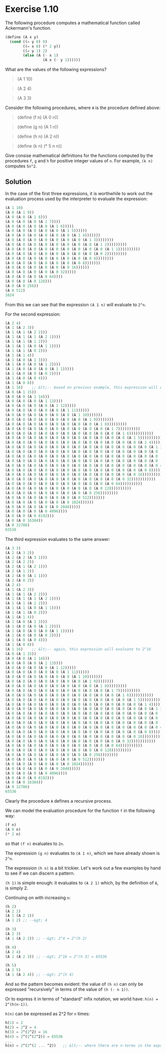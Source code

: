 Exercise 1.10
=============

The following procedure computes a mathematical function called Ackermann's function.

```scheme
(define (A x y)
  (cond ((= y 0) 0)
        ((= x 0) (* 2 y))
        ((= y 1) 2)
        (else (A (- x 1)
                 (A x (- y 1))))))
```

What are the values of the following expressions?

> (A 1 10)

> (A 2 4)

> (A 3 3)

Consider the following procedures, where `A` is the procedure defined above:

> (define (f n) (A 0 n))

> (define (g n) (A 1 n))

> (define (h n) (A 2 n))

> (define (k n) (* 5 n n))

Give consise mathematical definitions for the functions computed by the procedures `f`, `g` and `h` for positive integer values of `n`. For example, `(k n)` computes `5n^2`.

Solution
--------

In the case of the first three expressions, it is worthwhile to work out the evaluation process used by the interpreter to evaluate the expression:

```scheme
(A 1 10)		
(A 0 (A 1 9))
(A 0 (A 0 (A 1 8)))
(A 0 (A 0 (A 0 (A 1 7))))
(A 0 (A 0 (A 0 (A 0 (A 1 6)))))
(A 0 (A 0 (A 0 (A 0 (A 0 (A 1 5))))))
(A 0 (A 0 (A 0 (A 0 (A 0 (A 0 (A 1 4)))))))
(A 0 (A 0 (A 0 (A 0 (A 0 (A 0 (A 0 (A 1 3))))))))
(A 0 (A 0 (A 0 (A 0 (A 0 (A 0 (A 0 (A 0 (A 1 2)))))))))
(A 0 (A 0 (A 0 (A 0 (A 0 (A 0 (A 0 (A 0 (A 0 (A 1 1))))))))))
(A 0 (A 0 (A 0 (A 0 (A 0 (A 0 (A 0 (A 0 (A 0 2)))))))))
(A 0 (A 0 (A 0 (A 0 (A 0 (A 0 (A 0 (A 0 4))))))))
(A 0 (A 0 (A 0 (A 0 (A 0 (A 0 (A 0 8)))))))
(A 0 (A 0 (A 0 (A 0 (A 0 (A 0 16))))))
(A 0 (A 0 (A 0 (A 0 (A 0 32)))))
(A 0 (A 0 (A 0 (A 0 64))))
(A 0 (A 0 (A 0 128)))
(A 0 (A 0 256))
(A 0 512)
1024
```

From this we can see that the expression `(A 1 n)` will evaluate to `2^n`.

For the second expression:

```scheme
(A 2 4)
(A 1 (A 2 3))
(A 1 (A 1 (A 2 2)))
(A 1 (A 1 (A 1 (A 2 1))))
(A 1 (A 1 (A 1 2)))
(A 1 (A 1 (A 0 (A 1 1))))
(A 1 (A 1 (A 0 2)))
(A 1 (A 1 4))
(A 1 (A 0 (A 1 3)))
(A 1 (A 0 (A 0 (A 1 2))))
(A 1 (A 0 (A 0 (A 0 (A 1 1)))))
(A 1 (A 0 (A 0 (A 0 2))))
(A 1 (A 0 (A 0 4)))
(A 1 (A 0 8))
(A 1 16)	;; &lt;-- based on previous example, this expression will evaluate to 2^16 
(A 0 (A 1 15))
(A 0 (A 0 (A 1 14)))
(A 0 (A 0 (A 0 (A 1 13))))
(A 0 (A 0 (A 0 (A 0 (A 1 12)))))
(A 0 (A 0 (A 0 (A 0 (A 0 (A 1 11))))))
(A 0 (A 0 (A 0 (A 0 (A 0 (A 0 (A 1 10)))))))
(A 0 (A 0 (A 0 (A 0 (A 0 (A 0 (A 0 (A 1 9))))))))
(A 0 (A 0 (A 0 (A 0 (A 0 (A 0 (A 0 (A 0 (A 1 8)))))))))
(A 0 (A 0 (A 0 (A 0 (A 0 (A 0 (A 0 (A 0 (A 0 (A 1 7))))))))))
(A 0 (A 0 (A 0 (A 0 (A 0 (A 0 (A 0 (A 0 (A 0 (A 0 (A 1 6)))))))))))
(A 0 (A 0 (A 0 (A 0 (A 0 (A 0 (A 0 (A 0 (A 0 (A 0 (A 0 (A 1 5))))))))))))
(A 0 (A 0 (A 0 (A 0 (A 0 (A 0 (A 0 (A 0 (A 0 (A 0 (A 0 (A 0 (A 1 4)))))))))))))
(A 0 (A 0 (A 0 (A 0 (A 0 (A 0 (A 0 (A 0 (A 0 (A 0 (A 0 (A 0 (A 0 (A 1 3))))))))))))))
(A 0 (A 0 (A 0 (A 0 (A 0 (A 0 (A 0 (A 0 (A 0 (A 0 (A 0 (A 0 (A 0 (A 0 (A 1 2)))))))))))))))
(A 0 (A 0 (A 0 (A 0 (A 0 (A 0 (A 0 (A 0 (A 0 (A 0 (A 0 (A 0 (A 0 (A 0 (A 0 (A 1 1))))))))))))))))
(A 0 (A 0 (A 0 (A 0 (A 0 (A 0 (A 0 (A 0 (A 0 (A 0 (A 0 (A 0 (A 0 (A 0 (A 0 2)))))))))))))))
(A 0 (A 0 (A 0 (A 0 (A 0 (A 0 (A 0 (A 0 (A 0 (A 0 (A 0 (A 0 (A 0 (A 0 4))))))))))))))
(A 0 (A 0 (A 0 (A 0 (A 0 (A 0 (A 0 (A 0 (A 0 (A 0 (A 0 (A 0 (A 0 8)))))))))))))
(A 0 (A 0 (A 0 (A 0 (A 0 (A 0 (A 0 (A 0 (A 0 (A 0 (A 0 (A 0 16))))))))))))
(A 0 (A 0 (A 0 (A 0 (A 0 (A 0 (A 0 (A 0 (A 0 (A 0 (A 0 32)))))))))))
(A 0 (A 0 (A 0 (A 0 (A 0 (A 0 (A 0 (A 0 (A 0 (A 0 64))))))))))
(A 0 (A 0 (A 0 (A 0 (A 0 (A 0 (A 0 (A 0 (A 0 128)))))))))
(A 0 (A 0 (A 0 (A 0 (A 0 (A 0 (A 0 (A 0 256))))))))
(A 0 (A 0 (A 0 (A 0 (A 0 (A 0 (A 0 512)))))))
(A 0 (A 0 (A 0 (A 0 (A 0 (A 0 1024))))))
(A 0 (A 0 (A 0 (A 0 (A 0 2048)))))
(A 0 (A 0 (A 0 (A 0 4096))))
(A 0 (A 0 (A 0 8192)))
(A 0 (A 0 16384))
(A 0 32786)
65536
```

The third expression evaluates to the same answer:

```scheme
(A 3 3)
(A 2 (A 3 2))
(A 2 (A 2 (A 3 1)))
(A 2 (A 2 2))
(A 2 (A 1 (A 2 1)))
(A 2 (A 1 2))
(A 2 (A 0 (A 1 1)))
(A 2 (A 0 2))
(A 2 4)
(A 1 (A 2 3))
(A 1 (A 1 (A 2 2)))
(A 1 (A 1 (A 1 (A 2 1))))
(A 1 (A 1 (A 1 2)))
(A 1 (A 1 (A 0 (A 1 1))))
(A 1 (A 1 (A 0 2)))
(A 1 (A 1 4))
(A 1 (A 0 (A 1 3)))
(A 1 (A 0 (A 0 (A 1 2))))
(A 1 (A 0 (A 0 (A 0 (A 1 1)))))
(A 1 (A 0 (A 0 (A 0 2))))
(A 1 (A 0 (A 0 4)))
(A 1 (A 0 8))
(A 1 16)	;; &lt;-- again, this expression will evaluate to 2^16
(A 0 (A 1 15))
(A 0 (A 0 (A 1 14)))
(A 0 (A 0 (A 0 (A 1 13))))
(A 0 (A 0 (A 0 (A 0 (A 1 12)))))
(A 0 (A 0 (A 0 (A 0 (A 0 (A 1 11))))))
(A 0 (A 0 (A 0 (A 0 (A 0 (A 0 (A 1 10)))))))
(A 0 (A 0 (A 0 (A 0 (A 0 (A 0 (A 0 (A 1 9))))))))
(A 0 (A 0 (A 0 (A 0 (A 0 (A 0 (A 0 (A 0 (A 1 8)))))))))
(A 0 (A 0 (A 0 (A 0 (A 0 (A 0 (A 0 (A 0 (A 0 (A 1 7))))))))))
(A 0 (A 0 (A 0 (A 0 (A 0 (A 0 (A 0 (A 0 (A 0 (A 0 (A 1 6)))))))))))
(A 0 (A 0 (A 0 (A 0 (A 0 (A 0 (A 0 (A 0 (A 0 (A 0 (A 0 (A 1 5))))))))))))
(A 0 (A 0 (A 0 (A 0 (A 0 (A 0 (A 0 (A 0 (A 0 (A 0 (A 0 (A 0 (A 1 4)))))))))))))
(A 0 (A 0 (A 0 (A 0 (A 0 (A 0 (A 0 (A 0 (A 0 (A 0 (A 0 (A 0 (A 0 (A 1 3))))))))))))))
(A 0 (A 0 (A 0 (A 0 (A 0 (A 0 (A 0 (A 0 (A 0 (A 0 (A 0 (A 0 (A 0 (A 0 (A 1 2)))))))))))))))
(A 0 (A 0 (A 0 (A 0 (A 0 (A 0 (A 0 (A 0 (A 0 (A 0 (A 0 (A 0 (A 0 (A 0 (A 0 (A 1 1))))))))))))))))
(A 0 (A 0 (A 0 (A 0 (A 0 (A 0 (A 0 (A 0 (A 0 (A 0 (A 0 (A 0 (A 0 (A 0 (A 0 2)))))))))))))))
(A 0 (A 0 (A 0 (A 0 (A 0 (A 0 (A 0 (A 0 (A 0 (A 0 (A 0 (A 0 (A 0 (A 0 4))))))))))))))
(A 0 (A 0 (A 0 (A 0 (A 0 (A 0 (A 0 (A 0 (A 0 (A 0 (A 0 (A 0 (A 0 8)))))))))))))
(A 0 (A 0 (A 0 (A 0 (A 0 (A 0 (A 0 (A 0 (A 0 (A 0 (A 0 (A 0 16))))))))))))
(A 0 (A 0 (A 0 (A 0 (A 0 (A 0 (A 0 (A 0 (A 0 (A 0 (A 0 32)))))))))))
(A 0 (A 0 (A 0 (A 0 (A 0 (A 0 (A 0 (A 0 (A 0 (A 0 64))))))))))
(A 0 (A 0 (A 0 (A 0 (A 0 (A 0 (A 0 (A 0 (A 0 128)))))))))
(A 0 (A 0 (A 0 (A 0 (A 0 (A 0 (A 0 (A 0 256))))))))
(A 0 (A 0 (A 0 (A 0 (A 0 (A 0 (A 0 512)))))))
(A 0 (A 0 (A 0 (A 0 (A 0 (A 0 1024))))))
(A 0 (A 0 (A 0 (A 0 (A 0 2048)))))
(A 0 (A 0 (A 0 (A 0 4096))))
(A 0 (A 0 (A 0 8192)))
(A 0 (A 0 16384))
(A 0 32786)
65536
```

Clearly the procedure `A` defines a recursive process.

We can model the evaluation procedure for the function `f` in the following way:

```scheme
(f n)
(A 0 n)
(* 2 n)
```

so that `(f n)` evaluates to `2n`.

The expression `(g n)` evaluates to `(A 1 n)`, which we have already shown is `2^n`.

The expression `(h n)` is a bit trickier. Let's work out a few examples by hand to see if we can discern a pattern.

`(h 1)` is simple enough: it evaluates to `(A 2 1)` which, by the definition of `A`, is simply 2.

Continuing on with increasing `n`:

```scheme
(h 2)
(A 2 2)
(A 1 (A 2 1))
(A 1 2) ;; --&gt; 4
```

```scheme
(h 3)
(A 2 3)
(A 1 (A 2 2)) ;; --&gt; 2^4 = 2^(h 2)
```

```scheme
(h 4)
(A 2 4)
(A 1 (A 2 3)) ;; --&gt; 2^16 = 2^(h 3) = 65536
```

```scheme
(h 5)
(A 2 5)
(A 1 (A 2 4)) ;; --&gt; 2^(h 4)
```

And so the pattern becomes evident: the value of `(h n)` can only be expressed "recursively" in terms of the value of `(h (- n 1))`. 

Or to express it in terms of "standard" infix notation, we world have: `h(n) = 2^(h(n-1))`.

`h(n)` can be expressed as 2^2 for `n` times:

```scheme
h(1) = 2
h(2) = 2^2 = 4
h(3) = 2^(2^2) = 16
h(4) = 2^(2^(2^2)) = 65536
...
h(n) = 2^(2^(2 ... ^2))   ;; &lt;-- where there are n-terms in the exponential expansion of 2
```
